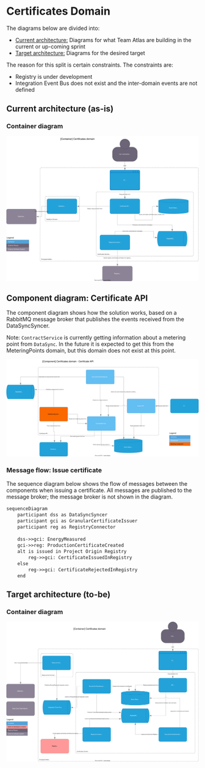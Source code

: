 # Certificates Domain

The diagrams below are divided into:

* [Current architecture:](#current-architecture) Diagrams for what Team Atlas are building in the current or up-coming sprint
* [Target architecture:](#target-architecture) Diagrams for the desired target

The reason for this split is certain constraints. The constraints are:

* Registry is under development
* Integration Event Bus does not exist and the inter-domain events are not defined

## Current architecture (as-is)

### Container diagram
![Container diagram](../diagrams/certificates.current.container.drawio.svg)


## Component diagram: Certificate API

The component diagram shows how the solution works, based on a RabbitMQ message broker that publishes the events received from the DataSyncSyncer.

Note: `ContractService` is currently getting information about a metering point from `DataSync`. In the future it is expected to get this from the MeteringPoints domain, but this domain does not exist at this point.

![Issuer component diagram](../diagrams/certificates.current.component.certificate.api.drawio.svg)

### Message flow: Issue certificate
The sequence diagram below shows the flow of messages between the components when issuing a certificate. All messages are published to the message broker; the message broker is not shown in the diagram.

```mermaid
sequenceDiagram
    participant dss as DataSyncSyncer
    participant gci as GranularCertificateIssuer
    participant reg as RegistryConnector

    dss->>gci: EnergyMeasured
    gci->>reg: ProductionCertificateCreated
    alt is issued in Project Origin Registry
        reg->>gci: CertificateIssuedInRegistry
    else
        reg->>gci: CertificateRejectedInRegistry
    end
```

## Target architecture (to-be)

### Container diagram
![Container diagram](../diagrams/certificates.target.container.drawio.svg)

